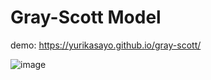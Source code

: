 # Gray-Scott Model

demo:
https://yurikasayo.github.io/gray-scott/

![image](https://user-images.githubusercontent.com/53341300/189016753-3cbfadbd-253d-4174-a25b-e240d3111f06.png)
